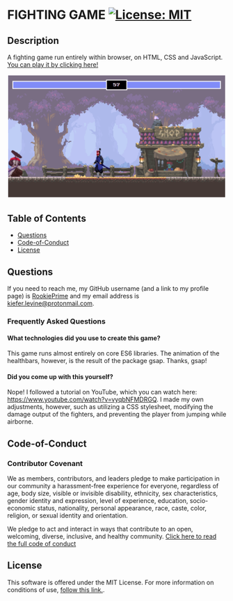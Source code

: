 # FIGHTING GAME [![License: MIT](https://img.shields.io/badge/License-MIT-yellow.svg)](https://opensource.org/licenses/MIT)
## Description
A fighting game run entirely within browser, on HTML, CSS and JavaScript. [You can play it by clicking here!](https://rookieprime.github.io/fighting-game/)

![Preview image of the application](./preview.png)

## Table of Contents
- [Questions](#Questions)
- [Code-of-Conduct](#Code-of-Conduct)
- [License](#License)

## Questions
If you need to reach me, my GitHub username (and a link to my profile page) is [RookiePrime](https://github.com/RookiePrime) and my email address is [kiefer.levine@protonmail.com](mailto:kiefer.levine@protonmail.com).

### Frequently Asked Questions
#### What technologies did you use to create this game?
This game runs almost entirely on core ES6 libraries. The animation of the healthbars, however, is the result of the package gsap. Thanks, gsap!
#### Did you come up with this yourself?
Nope! I followed a tutorial on YouTube, which you can watch here: https://www.youtube.com/watch?v=vyqbNFMDRGQ. I made my own adjustments, however, such as utilizing a CSS stylesheet, modifying the damage output of the fighters, and preventing the player from jumping while airborne.

## Code-of-Conduct
### Contributor Covenant
We as members, contributors, and leaders pledge to make participation in our
community a harassment-free experience for everyone, regardless of age, body
size, visible or invisible disability, ethnicity, sex characteristics, gender
identity and expression, level of experience, education, socio-economic status,
nationality, personal appearance, race, caste, color, religion, or sexual identity
and orientation.

We pledge to act and interact in ways that contribute to an open, welcoming,
diverse, inclusive, and healthy community.
[Click here to read the full code of conduct](https://www.contributor-covenant.org/version/2/0/code_of_conduct/)

## License
This software is offered under the MIT License. For more information on conditions of use, [follow this link.](https://opensource.org/licenses/MIT).